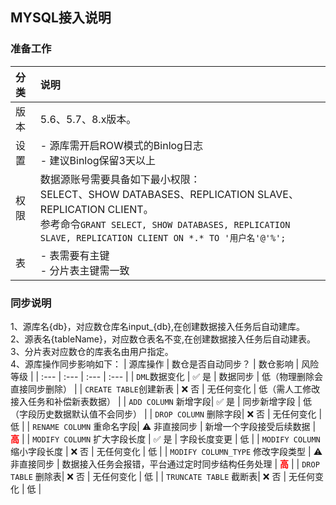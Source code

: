 ## MYSQL接入说明

### 准备工作

| 分类	| 说明																								|
| :---	| :---																								|
| 版本	| 5.6、5.7、8.x版本。																				|
| 设置	| - 源库需开启ROW模式的Binlog日志<br>- 建议Binlog保留3天以上											|
| 权限	| 数据源账号需要具备如下最小权限：<br>SELECT、SHOW DATABASES、REPLICATION SLAVE、REPLICATION CLIENT。<br>参考命令```GRANT SELECT, SHOW DATABASES, REPLICATION SLAVE, REPLICATION CLIENT ON *.* TO '用户名'@'%';```	|
| 表	| - 表需要有主键<br>- 分片表主键需一致	|



### 同步说明
1、源库名{db}，对应数仓库名input_{db},在创建数据接入任务后自动建库。  
2、源表名{tableName}，对应数仓表名不变,在创建数据接入任务后自动建表。  
3、分片表对应数仓的库表名由用户指定。  
4、源库操作同步影响如下：
| 源库操作 | 数仓是否自动同步？ | 数仓影响 | 风险等级 |
| :--- | :--- | :--- | :--- |
| `DML`数据变化 | ✅ 是 | 数据同步 | 低（物理删除会直接同步删除） |
| `CREATE TABLE`创建新表 | ❌ 否 | 无任何变化 | 低（需人工修改接入任务和补偿新表数据） |
| `ADD COLUMN` 新增字段| ✅ 是 | 同步新增字段 | 低（字段历史数据默认值不会同步） |
| `DROP COLUMN` 删除字段| ❌ 否 | 无任何变化 | 低 |
| `RENAME COLUMN` 重命名字段| ⚠️ 非直接同步 | 新增一个字段接受后续数据 | <font color=red>**高**</font> |
| `MODIFY COLUMN` 扩大字段长度 | ✅ 是 | 字段长度变更 | 低 |
| `MODIFY COLUMN` 缩小字段长度 | ❌ 否 | 无任何变化 | 低 |
| `MODIFY COLUMN_TYPE` 修改字段类型 | ⚠️ 非直接同步 | 数据接入任务会报错，平台通过定时同步结构任务处理 | <font color=red>**高**</font> |
| `DROP TABLE` 删除表| ❌ 否 | 无任何变化 | 低 |
| `TRUNCATE TABLE` 截断表| ❌ 否 | 无任何变化 | 低 |




